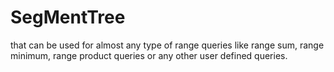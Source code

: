 # SegMentTree
that can be used for almost any type of range queries like range sum, range minimum, range product queries or any other user defined queries.
